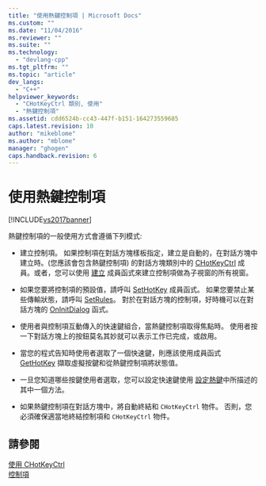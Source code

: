 ```yaml
---
title: "使用熱鍵控制項 | Microsoft Docs"
ms.custom: ""
ms.date: "11/04/2016"
ms.reviewer: ""
ms.suite: ""
ms.technology: 
  - "devlang-cpp"
ms.tgt_pltfrm: ""
ms.topic: "article"
dev_langs: 
  - "C++"
helpviewer_keywords: 
  - "CHotKeyCtrl 類別, 使用"
  - "熱鍵控制項"
ms.assetid: cdd6524b-cc43-447f-b151-164273559685
caps.latest.revision: 10
author: "mikeblome"
ms.author: "mblome"
manager: "ghogen"
caps.handback.revision: 6
---
```

# 使用熱鍵控制項
[!INCLUDE[vs2017banner](../assembler/inline/includes/vs2017banner.md)]

熱鍵控制項的一般使用方式會遵循下列模式:  
  
-   建立控制項。  如果控制項在對話方塊樣板指定，建立是自動的，在對話方塊中建立時。\(您應該會包含熱鍵控制項\) 的對話方塊類別中的 [CHotKeyCtrl](../mfc/reference/chotkeyctrl-class.md) 成員。或者，您可以使用 [建立](../Topic/CHotKeyCtrl::Create.md) 成員函式來建立控制項做為子視窗的所有視窗。  
  
-   如果您要將控制項的預設值，請呼叫 [SetHotKey](../Topic/CHotKeyCtrl::SetHotKey.md) 成員函式。  如果您要禁止某些傳輸狀態，請呼叫 [SetRules](../Topic/CHotKeyCtrl::SetRules.md)。  對於在對話方塊的控制項，好時機可以在對話方塊的 [OnInitDialog](../Topic/CDialog::OnInitDialog.md) 函式。  
  
-   使用者與控制項互動傳入的快速鍵組合，當熱鍵控制項取得焦點時。  使用者按一下對話方塊上的按鈕莫名其妙就可以表示工作已完成，或啟用。  
  
-   當您的程式告知時使用者選取了一個快速鍵，則應該使用成員函式 [GetHotKey](../Topic/CHotKeyCtrl::GetHotKey.md) 擷取虛擬按鍵和從熱鍵控制項將狀態值。  
  
-   一旦您知道哪些按鍵使用者選取，您可以設定快速鍵使用 [設定熱鍵](../mfc/setting-a-hot-key.md)中所描述的其中一個方法。  
  
-   如果熱鍵控制項在對話方塊中，將自動終結和 `CHotKeyCtrl` 物件。  否則，您必須確保適當地終結控制項和 `CHotKeyCtrl` 物件。  
  
## 請參閱  
 [使用 CHotKeyCtrl](../mfc/using-chotkeyctrl.md)   
 [控制項](../mfc/controls-mfc.md)